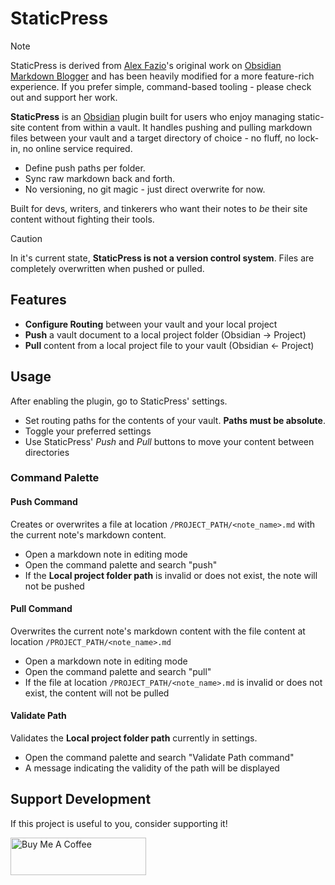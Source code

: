 # StaticPress

> [!NOTE]
> StaticPress is derived from [Alex Fazio](https://github.com/afazio1)'s original work on [Obsidian Markdown Blogger](https://github.com/afazio1/obsidian-markdown-blogger) and has been heavily modified for a more feature-rich experience. 
> If you prefer simple, command-based tooling - please check out and support her work.

**StaticPress** is an [Obsidian](https://obsidian.md) plugin built for users who enjoy managing static-site content from within a vault. It handles pushing and pulling markdown files between your vault and a target directory of choice - no fluff, no lock-in, no online service required.

- Define push paths per folder. 
- Sync raw markdown back and forth. 
- No versioning, no git magic - just direct overwrite for now.

Built for devs, writers, and tinkerers who want their notes to *be* their site content without fighting their tools.

> [!CAUTION]
> In it's current state, **StaticPress is not a version control system**. Files are completely overwritten when pushed or pulled.

## Features
- **Configure Routing** between your vault and your local project
- **Push** a vault document to a local project folder (Obsidian -> Project)
- **Pull** content from a local project file to your vault (Obsidian <- Project)

## Usage
After enabling the plugin, go to StaticPress' settings.
- Set routing paths for the contents of your vault. **Paths must be absolute**.
- Toggle your preferred settings
- Use StaticPress' *Push* and *Pull* buttons to move your content between directories

### Command Palette

#### Push Command
Creates or overwrites a file at location `/PROJECT_PATH/<note_name>.md` with the current note's markdown content.
- Open a markdown note in editing mode
- Open the command palette and search "push"
- If the **Local project folder path** is invalid or does not exist, the note will not be pushed

#### Pull Command 
Overwrites the current note's markdown content with the file content at location `/PROJECT_PATH/<note_name>.md`
- Open a markdown note in editing mode
- Open the command palette and search "pull"
- If the file at location `/PROJECT_PATH/<note_name>.md` is invalid or does not exist, the content will not be pulled

#### Validate Path
Validates the **Local project folder path** currently in settings.
- Open the command palette and search "Validate Path command"
- A message indicating the validity of the path will be displayed 

## Support Development

If this project is useful to you, consider supporting it!

<a href="https://www.buymeacoffee.com/steven.aj" target="_blank"><img src="https://cdn.buymeacoffee.com/buttons/v2/default-yellow.png" alt="Buy Me A Coffee" style="height: 60px !important;width: 217px !important;" ></a>
